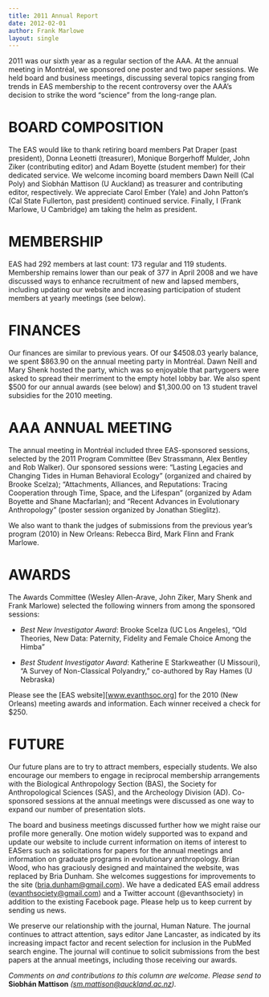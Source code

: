 ```yaml
---
title: 2011 Annual Report
date: 2012-02-01
author: Frank Marlowe
layout: single
---
```


2011 was our sixth year as a regular section of the AAA. At the annual meeting in Montréal, we sponsored one poster and
two paper sessions. We held board and business meetings, discussing several topics ranging from trends in EAS
membership to the recent controversy over the AAA’s decision to strike the word “science” from the long-range plan.

# BOARD COMPOSITION

The EAS would like to thank retiring board members Pat Draper (past president), Donna Leonetti (treasurer), Monique
Borgerhoff Mulder, John Ziker (contributing editor) and Adam Boyette (student member) for their dedicated service.
We welcome incoming board members Dawn Neill (Cal Poly) and Siobhán Mattison (U Auckland) as treasurer and
contributing editor, respectively. We appreciate Carol Ember (Yale) and John Patton‘s (Cal State Fullerton, past
president) continued service. Finally, I (Frank Marlowe, U Cambridge) am taking the helm as president.

# MEMBERSHIP

EAS had 292 members at last count: 173 regular and 119 students. Membership remains lower than our peak of 377 in
April 2008 and we have discussed ways to enhance recruitment of new and lapsed members, including updating our
website and increasing participation of student members at yearly meetings (see below).

# FINANCES

Our finances are similar to previous years. Of our $4508.03 yearly balance, we spent $863.90 on the annual meeting
party in Montréal. Dawn Neill and Mary Shenk hosted the party, which was so enjoyable that partygoers were asked to
spread their merriment to the empty hotel lobby bar. We also spent $500 for our annual awards (see below) and
$1,300.00 on 13 student travel subsidies for the 2010 meeting.

# AAA ANNUAL MEETING

The annual meeting in Montréal included three EAS-sponsored sessions, selected by the 2011 Program Committee (Bev
Strassmann, Alex Bentley and Rob Walker). Our sponsored sessions were: “Lasting Legacies and Changing Tides in
Human Behavioral Ecology” (organized and chaired by Brooke Scelza); “Attachments, Alliances, and Reputations:
Tracing Cooperation through Time, Space, and the Lifespan” (organized by Adam Boyette and Shane Macfarlan); and “Recent Advances in Evolutionary Anthropology” (poster session organized by Jonathan Stieglitz).

We also want to thank the judges of submissions from the previous year’s program (2010) in New Orleans: Rebecca
Bird, Mark Flinn and Frank Marlowe.

# AWARDS

The Awards Committee (Wesley Allen-Arave, John Ziker, Mary Shenk and Frank Marlowe) selected the following
winners from among the sponsored sessions:

- *Best New Investigator Award*: Brooke Scelza (UC Los Angeles), “Old Theories, New Data: Paternity, Fidelity
and Female Choice Among the Himba”

- *Best Student Investigator Award*: Katherine E Starkweather (U Missouri), “A Survey of Non-Classical
Polyandry,” co-authored by Ray Hames (U Nebraska)

Please see the [EAS website][www.evanthsoc.org] for the 2010 (New Orleans) meeting awards and information. Each
winner received a check for $250.

# FUTURE

Our future plans are to try to attract members, especially students. We also encourage our members to engage in
reciprocal membership arrangements with the Biological Anthropology Section (BAS), the Society for Anthropological
Sciences (SAS), and the Archeology Division (AD). Co-sponsored sessions at the annual meetings were discussed as one
way to expand our number of presentation slots.

The board and business meetings discussed further how we might raise our profile more generally. One motion widely
supported was to expand and update our website to include current information on items of interest to EASers such as
solicitations for papers for the annual meetings and information on graduate programs in evolutionary anthropology.
Brian Wood, who has graciously designed and maintained the website, was replaced by Bria Dunham. She welcomes
suggestions for improvements to the site (bria.dunham@gmail.com). We have a dedicated EAS email address
(evanthsociety@gmail.com) and a Twitter account (@evanthsociety) in addition to the existing Facebook page. Please
help us to keep current by sending us news.

We preserve our relationship with the journal, Human Nature. The journal continues to attract attention, says editor Jane
Lancaster, as indicated by its increasing impact factor and recent selection for inclusion in the PubMed search engine.
The journal will continue to solicit submissions from the best papers at the annual meetings, including those receiving
our awards.

*Comments on and contributions to this column are welcome. Please send to* **Siobhán Mattison** *(sm.mattison@auckland.ac.nz).*